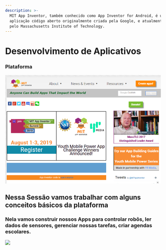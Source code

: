 ```yaml
---
description: >-
  MIT App Inventor, também conhecido como App Inventor for Android, é uma
  aplicação código aberto originalmente criada pela Google, e atualmente mantida
  pelo Massachusetts Institute of Technology.
---
```


# Desenvolvimento de Aplicativos

### Plataforma 

![](../.gitbook/assets/screenshot_2019-07-26-mit-app-inventor-explore-mit-app-inventor.png)

## Nessa Sessão vamos trabalhar com alguns conceitos básicos da plataforma 

###  Nela vamos construir nossos Apps para controlar robôs, ler dados de sensores, gerenciar nossas tarefas, criar agendas escolares.

![](https://i0.wp.com/www.madeinweb.com.br/blog/wp-content/uploads/2019/01/vale-a-pena-investir-em-aplicativos.png?fit=1080%2C675&ssl=1)







